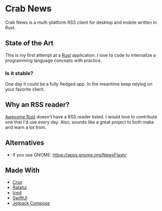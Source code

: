 # Crab News

Crab News is a multi-platform RSS client for desktop and mobile written
in Rust.

## State of the Art

This is my first attempt at a [Rust](https://rust-lang.org/)
application. I love to code to internalize a programming language
concepts with practice.

### Is it stable?

One day it could be a fully fledged app. In the meantime keep relying on
your favorite client.

## Why an RSS reader?

[Awesome Rust](https://awesome-rust.com) doesn\'t have a RSS reader
listed. I would love to contribute one that I\'d use every day. Also,
sounds like a great project to both make and learn a lot from.

## Alternatives

-   If you use GNOME: <https://apps.gnome.org/NewsFlash/>

## Made With

-   [Crux](https://redbadger.github.io/crux/)
-   [Ratatui](https://ratatui.rs)
-   [Iced](https://iced.rs)
-   [SwiftUI](https://developer.apple.com/xcode/swiftui/)
-   [Jetpack Compose](https://developer.android.com/compose)
